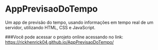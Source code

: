 # AppPrevisaoDoTempo
Um app de previsão do tempo, usando informações em tempo real de um servidor, utilizando HTML, CSS e JavaScript.

###Você pode acessar o projeto online acessando no link: https://rickhenrick04.github.io/AppPrevisaoDoTempo/
